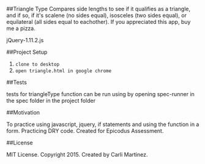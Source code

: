 ##Triangle Type
Compares side lengths to see if it qualifies as a triangle, and if so, if it's scalene (no sides equal), isosceles (two sides equal), or equilateral (all sides equal to eachother). If you appreciated this app, buy me a pizza.

jQuery-1.11.2.js

##Project Setup

1. `clone to desktop`
2. `open triangle.html in google chrome`

##Tests

tests for triangleType function can be run using by opening spec-runner in the spec folder in the project folder

##Motivation

To practice using javascript, jquery, if statements and using the function in a form. Practicing DRY code. Created for Epicodus Assessment.

##License

MIT License. Copyright 2015. Created by Carli Martinez.
